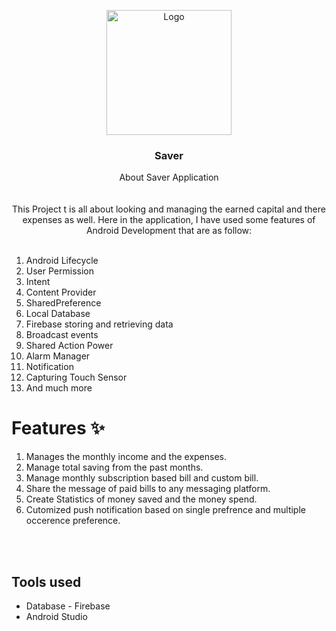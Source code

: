 
<p align="center">
   <img src="https://cdn.discordapp.com/attachments/527459985664376832/970020940094246912/unknown.png" alt="Logo" height="200" width="200"></a>
  </a>

  <h3 align="center">Saver</h3>



<p align="center">
    About Saver Application
    <br />
    <a ="https://github.com/"><strong> </strong></a>
    <br />
    <br />
    This Project t is all about looking and managing the earned capital and there expenses as well. Here in the application, I have used some features of Android Development that are as follow:
    <br />
    <br />
  </p>
</p>

<ol>
  <li>
    Android Lifecycle
  </li>
  <li>
    User Permission
  </li>
  <li>
    Intent
  </li>
  <li>
    Content Provider
  </li>
  <li>
    SharedPreference
  </li>
  <li>
    Local Database
  </li>  
  <li>
    Firebase storing and retrieving data
  </li>
  <li>
    Broadcast events
  </li>
  <li>
    Shared Action Power
  </li>
  <li>
    Alarm Manager
  </li>
  <li>
    Notification
  </li>
  <li>
    Capturing Touch Sensor
  </li>
  <li>
    And much more
  </li>
</ol>


# Features ✨

1. Manages the monthly income and the expenses.
2. Manage total saving from the past months.
3. Manage monthly subscription based bill and custom bill.
4. Share the message of paid bills to any messaging platform.
5. Create Statistics of money saved and the money spend.
6. Cutomized push notification based on single prefrence and multiple occerence preference.



<br>

<br>


## Tools used
* Database - Firebase
* Android Studio

